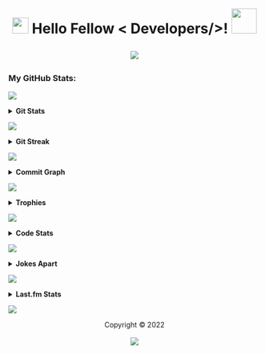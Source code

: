 <h1 align='center'>
  <img
    src="https://media2.giphy.com/media/QssGEmpkyEOhBCb7e1/giphy.gif?cid=ecf05e47a0n14BexZMoP1gqvSbLZSfYigjUvfcXkroScK00bl&rid=giphy.gif"
    width=32px> Hello Fellow < Developers/>! <img
      src="https://raw.githubusercontent.com/MartinHeinz/MartinHeinz/master/wave.gif" width=50px>
    <br>
    <p align="center"> <img
        src="https://readme-typing-svg.herokuapp.com?font=Ubuntu&color=%230778F7&center=true&vCenter=true&width=500&height=30&lines=I+am+Aditya+Prasad+S;Thanks+for+checking+out+my+profile...;I+am+a+Computer+Student.+Just+15+y.o...;Interested+in+learning+about+coding...;Love+To+Learn+New+Things..." />
    </p>
</h1>

### My GitHub Stats:

<a href="https://da.gd/aditya"> <img
    src="https://user-images.githubusercontent.com/73097560/115834477-dbab4500-a447-11eb-908a-139a6edaec5c.gif"> </a>

<details>
  <summary><b>Git Stats</b></summary>
  <br>
  <p align="center">
    <a href="https://da.gd/aditya"> <img width="100%"
        src="https://github-readme-stats.vercel.app/api?username=adityaprasad502&count_private=true&include_all_commits=true&show_icons=true&theme=tokyonight&custom_title=Git+Stats" />
    </a>
  </p>
</details>

<a href="https://da.gd/aditya"> <img
    src="https://user-images.githubusercontent.com/73097560/115834477-dbab4500-a447-11eb-908a-139a6edaec5c.gif"> </a>

<details>
  <summary><b>Git Streak</b></summary>
  <br>
  <p align="center">
    <a href="https://da.gd/aditya"> <img width="100%"
        src="http://github-readme-streak-stats.herokuapp.com?user=adityaprasad502&theme=tokyonight&border=156CDDD)" </a>
  </p>
</details>

<a href="https://da.gd/aditya"> <img
    src="https://user-images.githubusercontent.com/73097560/115834477-dbab4500-a447-11eb-908a-139a6edaec5c.gif"> </a>

<details>
  <summary><b>Commit Graph</b></summary>
  <br>
  <p align="center">
    <a href="https://da.gd/aditya">
      <img width="100%"
        src="https://activity-graph.herokuapp.com/graph?username=adityaprasad502&custom_title=Commit+Graph&theme=react-dark&area=true" />
    </a>
    <br>
  </p>
</details>

<a href="https://da.gd/aditya"> <img
    src="https://user-images.githubusercontent.com/73097560/115834477-dbab4500-a447-11eb-908a-139a6edaec5c.gif"> </a>

<details>
  <summary><b>Trophies</b></summary>
  <br>
  <p align="center">
    <a href="https://da.gd/aditya">
      <img width="100%"
        src="https://github-profile-trophy.vercel.app/?username=adityaprasad502&theme=darkhub&column=4&margin-w=7&margin-h=7" />
    </a>
    <br>
  </p>
</details>

<a href="https://da.gd/aditya"> <img
    src="https://user-images.githubusercontent.com/73097560/115834477-dbab4500-a447-11eb-908a-139a6edaec5c.gif"> </a>

<details>
  <summary><b>Code Stats</b></summary>
  <br>

  <!--START_SECTION:waka-->
![Code Time](http://img.shields.io/badge/Code%20Time%20since%2022/1/2022-353%20hrs%2016%20mins-blue?logo=wakatime)

**🐱 My GitHub Data** 

> 🏆 3,122 Contributions in the Year 2022
 > 
> 📦 100.6 KiB Used in GitHub's Storage 
 > 
> 📜 9 Public Repositories 
 > 
> 🔑 ∞ private repositories.

**👻 I'm a Night 🦉** 

```text
🌞 Morning    0 commits      ░░░░░░░░░░░░░░░░░░░░░░░░░   0.0% 
🌆 Daytime    74 commits     ████░░░░░░░░░░░░░░░░░░░░░   16.93% 
🌃 Evening    87 commits     █████░░░░░░░░░░░░░░░░░░░░   19.91% 
🌙 Night      276 commits    ███████████████░░░░░░░░░░   63.16%
```
📅 **I'm Most Productive on Sunday** 

```text
Monday       16 commits     ░░░░░░░░░░░░░░░░░░░░░░░░░   3.37% 
Tuesday      13 commits     ░░░░░░░░░░░░░░░░░░░░░░░░░   2.74% 
Wednesday    31 commits     █░░░░░░░░░░░░░░░░░░░░░░░░   6.53% 
Thursday     72 commits     ███░░░░░░░░░░░░░░░░░░░░░░   15.16% 
Friday       61 commits     ███░░░░░░░░░░░░░░░░░░░░░░   12.84% 
Saturday     72 commits     ███░░░░░░░░░░░░░░░░░░░░░░   15.16% 
Sunday       210 commits    ███████████░░░░░░░░░░░░░░   44.21%
```


📊 **This Week I Spent My Time On** 

```text
⌚︎ Time Zone: Asia/Kolkata

💬 Programming Languages: 
XML                      17 hrs 51 mins      ████████░░░░░░░░░░░░░░░░░   32.03% 
Kotlin                   14 hrs 52 mins      ██████░░░░░░░░░░░░░░░░░░░   26.69% 
HTML                     8 hrs 55 mins       ████░░░░░░░░░░░░░░░░░░░░░   16.0% 
Python                   6 hrs 41 mins       ███░░░░░░░░░░░░░░░░░░░░░░   12.02% 
Groovy                   1 hr 49 mins        ░░░░░░░░░░░░░░░░░░░░░░░░░   3.27% 
CSS                      1 hr 42 mins        ░░░░░░░░░░░░░░░░░░░░░░░░░   3.07% 
Properties               51 mins             ░░░░░░░░░░░░░░░░░░░░░░░░░   1.53%

🔥 Editors: 
Android Studio           35 hrs 38 mins      ████████████████░░░░░░░░░   63.94% 
VS Code                  20 hrs 6 mins       █████████░░░░░░░░░░░░░░░░   36.06%

💻 Operating System: 
Windows                  55 hrs 45 mins      █████████████████████████   100.0%
```

**🧑‍💻 I Mostly Code in Python** 

```text
Python                   15 repos            ██████████████░░░░░░░░░░░   57.69% 
Kotlin                   3 repos             ███░░░░░░░░░░░░░░░░░░░░░░   11.54% 
Shell                    2 repos             ██░░░░░░░░░░░░░░░░░░░░░░░   7.69% 
HTML                     2 repos             ██░░░░░░░░░░░░░░░░░░░░░░░   7.69% 
CSS                      2 repos             ██░░░░░░░░░░░░░░░░░░░░░░░   7.69% 
TypeScript               1 repo              █░░░░░░░░░░░░░░░░░░░░░░░░   3.85% 
Java                     1 repo              █░░░░░░░░░░░░░░░░░░░░░░░░   3.85%
```



**📝 Note**

```
Last Updated precisely on 05/06/2022 at 19:26:49 IST
Next Update is roughly by 06/06/2022 at 19:25:45 IST
```

<!--END_SECTION:waka-->

</details>

<a href="https://da.gd/aditya"> <img
    src="https://user-images.githubusercontent.com/73097560/115834477-dbab4500-a447-11eb-908a-139a6edaec5c.gif"> </a>

<details>
  <summary><b>Jokes Apart</b></summary>
  <br>
  <p align="center">
    <a width="100%" href="https://da.gd/aditya"> <img src="https://readme-jokes.vercel.app/api?theme=tokyonight" /> </a>
  </p>
</details>

<a href="https://da.gd/aditya"> <img
    src="https://user-images.githubusercontent.com/73097560/115834477-dbab4500-a447-11eb-908a-139a6edaec5c.gif"> </a>

<details>
  <summary><b>Last.fm Stats</b></summary>
  <br>
  <p align="center">
    <a href="https://da.gd/aditya">
      <img width="100%" src="https://lastfm-recently-played.vercel.app/api?user=adityaprasad502&width=600&count=2" />
    </a>
  </p>
</details>

<a href="https://da.gd/aditya"> <img
    src="https://user-images.githubusercontent.com/73097560/115834477-dbab4500-a447-11eb-908a-139a6edaec5c.gif"> </a>

<p align="center">
  Copyright © 2022 <br> <br>
  <a href=https://da.gd/aditya><img src="https://da.gd/count" /></a>
</p>
</h2>
